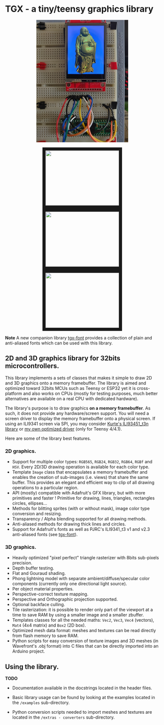 # TGX - a tiny/teensy graphics library

<p align="center">
<img src="./tgx.jpg" height="400" />
</p>

<p align="center">
<a href="http://www.youtube.com/watch?feature=player_embedded&v=fivrlLtbYX8
" target="_blank"><img src="http://img.youtube.com/vi/fivrlLtbYX8/0.jpg" 
 width="240" height="180" border="10" /></a>
<a href="http://www.youtube.com/watch?feature=player_embedded&v=arJbbU28FEU
" target="_blank"><img src="http://img.youtube.com/vi/arJbbU28FEU/0.jpg" 
 width="240" height="180" border="10" /></a>  
<a href="http://www.youtube.com/watch?feature=player_embedded&v=96D0j9J2ILs
" target="_blank"><img src="http://img.youtube.com/vi/96D0j9J2ILs/0.jpg" 
 width="240" height="180" border="10" /></a>
</p>

**Note** A new companion library <a href="https://github.com/vindar/tgx-font">tgx-font</a> provides a collection of plain and anti-aliased fonts which can be used with this library.

## 2D and 3D graphics library for 32bits microcontrollers. 

This library implements a sets of classes that makes it simple to draw 2D and 3D graphics onto a memory framebuffer. The library is aimed and optimized toward 32bits MCUs such as Teensy or ESP32 yet it is cross-platform and also works on CPUs (mostly for testing purposes, much better alternatives are available on a real CPU with dedicated hardware). 

The library's purpose is to draw graphics **on  a memory framebuffer**. As such, it does not provide  any hardware/screen support. You will need a screen driver to display the memory framebuffer onto a physical screen. If using an ILI9341 screen via SPI, you may consider [Kurte's ILI93451_t3n library](https://github.com/KurtE/ILI9341_t3n) or [my own optimized driver](https://github.com/vindar/ILI9341_T4) (only for Teensy 4/4.1). 

Here are some of the library best features.

### 2D graphics.

- Support for multiple color types: `RGB565`, `RGB24`, `RGB32`, `RGB64`, `RGBf` and `HSV`. Every 2D/3D drawing operation is available for each color type. 
- Template `Image` class that encapsulates a memory framebuffer and enables the creation of sub-images (i.e. views) that share the same buffer. This provides an elegant and efficient way to clip of all drawing operations to a particular region. 
- API (mostly) compatible with Adafruit's GFX library, but with more primitives and faster ! Primitive for drawing, lines, triangles, rectangles circles, ellipses...
- Methods for blitting sprites (with or without mask), image color type conversion and resizing. 
- Transparency / Alpha blending supported for all drawing methods.
- Anti-aliased methods for drawing thick lines and circles. 
- Support for Adafruit's fonts as well as PJRC's ILI9341_t3 v1 and v2.3 anti-aliased fonts (see <a href="https://github.com/vindar/tgx-font">tgx-font</a>).

### 3D graphics.

- Heavily optimized "pixel perfect" triangle rasterizer with 8bits sub-pixels precision. 
- Depth buffer testing. 
- Flat and Gouraud shading.
- Phong lightning model with separate ambient/diffuse/specular color components (currently only one directional light source). 
- Per object material properties. 
- Perspective-correct texture mapping. 
- Perspective and Orthographic projection supported. 
- Optional backface culling.
- Tile rasterization: it is possible to render only part of the viewport at a time to save RAM by using a smaller image and a smaller zbuffer. 
- Templates classes for all the needed maths: `Vec2`, `Vec3`, `Vec4` (vectors), `Mat4` (4x4 matrix) and `Box2` (2D box). 
- Optimized mesh data format: meshes and textures can be read directly from flash memory to save RAM.
- Python scripts for easy conversion of texture images and 3D meshes (in Wavefront's .obj format) into C files that can be directly imported into an Arduino project. 

## Using the library. 

**TODO**

- Documentation available in the docstrings located in the header files. 

- Basic library usage can be found by looking at the examples located in the `/examples` sub-directory.

- Python conversion scripts needed to import meshes and textures are  located in the `/extras - converters` sub-directory.






